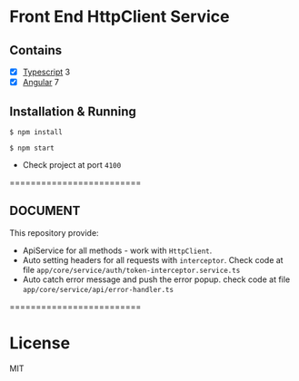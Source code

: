 # Front End HttpClient Service

## Contains

- [x] [Typescript](https://www.typescriptlang.org/) 3
- [x] [Angular](https://github.com/angular) 7

## Installation & Running

```
$ npm install

$ npm start
```
- Check project at port `4100`

=========================

## DOCUMENT

This repository provide:
- ApiService for all methods - work with `HttpClient`.
- Auto setting headers for all requests with `interceptor`. Check code at file `app/core/service/auth/token-interceptor.service.ts`
- Auto catch error message and push the error popup. check code at file `app/core/service/api/error-handler.ts`

=========================

# License

MIT
